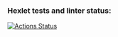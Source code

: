 ### Hexlet tests and linter status:
[![Actions Status](https://github.com/E1iza/frontend-project-44/actions/workflows/hexlet-check.yml/badge.svg)](https://github.com/E1iza/frontend-project-44/actions)